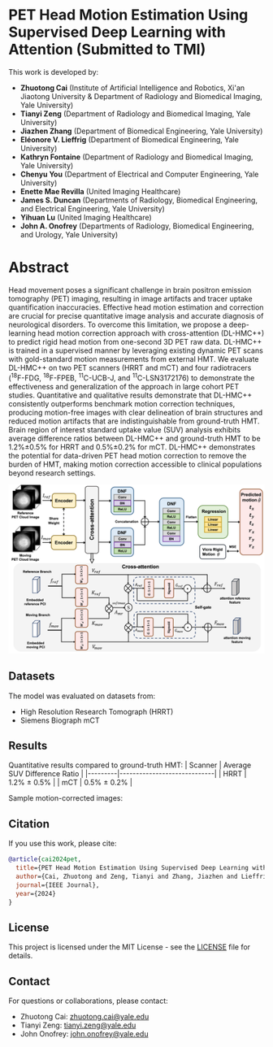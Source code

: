 # PET Head Motion Estimation Using Supervised Deep Learning with Attention (Submitted to TMI)
This work is developed by:

- **Zhuotong Cai** (Institute of Artificial Intelligence and Robotics, Xi'an Jiaotong University & Department of Radiology and Biomedical Imaging, Yale University)
- **Tianyi Zeng** (Department of Radiology and Biomedical Imaging, Yale University)
- **Jiazhen Zhang** (Department of Biomedical Engineering, Yale University)
- **Eléonore V. Lieffrig** (Department of Biomedical Engineering, Yale University)
- **Kathryn Fontaine** (Department of Radiology and Biomedical Imaging, Yale University)
- **Chenyu You** (Department of Electrical and Computer Engineering, Yale University)
- **Enette Mae Revilla** (United Imaging Healthcare)
- **James S. Duncan** (Departments of Radiology, Biomedical Engineering, and Electrical Engineering, Yale University)
- **Yihuan Lu** (United Imaging Healthcare)
- **John A. Onofrey** (Departments of Radiology, Biomedical Engineering, and Urology, Yale University)

# Abstract
Head movement poses a significant challenge in brain positron emission tomography (PET) imaging, resulting in image artifacts and tracer uptake quantification inaccuracies. Effective head motion estimation and correction are crucial for precise quantitative image analysis and accurate diagnosis of neurological disorders.
To overcome this limitation, we propose a deep-learning head motion correction approach with cross-attention (DL-HMC++) to predict rigid head motion from one-second 3D PET raw data.
DL-HMC++ is trained in a supervised manner by leveraging existing dynamic PET scans with gold-standard motion measurements from external HMT.
We evaluate DL-HMC++ on two PET scanners (HRRT and mCT) and four radiotracers (<sup>18</sup>F-FDG, <sup>18</sup>F-FPEB, <sup>11</sup>C-UCB-J, and <sup>11</sup>C-LSN3172176) to demonstrate the effectiveness and generalization of the approach in large cohort PET studies.
Quantitative and qualitative results demonstrate that DL-HMC++ consistently outperforms benchmark motion correction techniques, producing motion-free images with clear delineation of brain structures and reduced motion artifacts that are indistinguishable from ground-truth HMT.
Brain region of interest standard uptake value (SUV) analysis exhibits average difference ratios between DL-HMC++ and ground-truth HMT to be 1.2%&plusmn;0.5% for HRRT and 0.5%&plusmn;0.2% for mCT.
DL-HMC++ demonstrates the potential for data-driven PET head motion correction to remove the burden of HMT, making motion correction accessible to clinical populations beyond research settings.

![Main Figure Preview](main_figure.png)


## Datasets
The model was evaluated on datasets from:
- High Resolution Research Tomograph (HRRT)
- Siemens Biograph mCT

## Results
Quantitative results compared to ground-truth HMT:
| Scanner | Average SUV Difference Ratio |
|---------|-----------------------------|
| HRRT    | 1.2% ± 0.5%                 |
| mCT     | 0.5% ± 0.2%                 |

Sample motion-corrected images:

## Citation
If you use this work, please cite:
```bibtex
@article{cai2024pet,
  title={PET Head Motion Estimation Using Supervised Deep Learning with Attention},
  author={Cai, Zhuotong and Zeng, Tianyi and Zhang, Jiazhen and Lieffrig, Eléonore V and Fontaine, Kathryn and You, Chenyu and Revilla, Enette Mae and Duncan, James S and Lu, Yihuan and Onofrey, John A},
  journal={IEEE Journal},
  year={2024}
}
```

## License
This project is licensed under the MIT License - see the [LICENSE](LICENSE) file for details.

## Contact
For questions or collaborations, please contact:
- Zhuotong Cai: zhuotong.cai@yale.edu
- Tianyi Zeng: tianyi.zeng@yale.edu
- John Onofrey: john.onofrey@yale.edu
```
